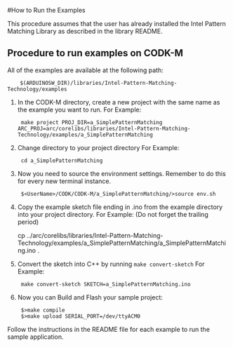 #How to Run the Examples

This procedure assumes that the user has already installed the Intel Pattern Matching Library
as described in the library README.

## Procedure to run examples on CODK-M

All of the examples are available at the following path:

        $(ARDUINOSW_DIR)/libraries/Intel-Pattern-Matching-Technology/examples 

1. In the CODK-M directory, create a new project with the same name as the example you want to run.
For Example:

        make project PROJ_DIR=a_SimplePatternMatching ARC_PROJ=arc/corelibs/libraries/Intel-Pattern-Matching-Technology/examples/a_SimplePatternMatching
        
2. Change directory to your project directory
For Example:

        cd a_SimplePatternMatching 
        
3. Now you need to source the environment settings. Remember to do this for every new terminal instance.

        $<UserName>/CODK/CODK-M/a_SimplePatternMatching/>source env.sh 
        
4. Copy the example sketch file ending in .ino from the example directory into your project directory.
For Example: (Do not forget the trailing period)

    cp ../arc/corelibs/libraries/Intel-Pattern-Matching-Technology/examples/a_SimplePatternMatching/a_SimplePatternMatching.ino . 
        
7. Convert the sketch into C++ by running `make convert-sketch`
For Example:

        make convert-sketch SKETCH=a_SimplePatternMatching.ino 
        
8. Now you can  Build and Flash your sample project:

        $>make compile
        $>make upload SERIAL_PORT=/dev/ttyACM0
        
        
Follow the instructions in the README file for each example to run the sample application.



